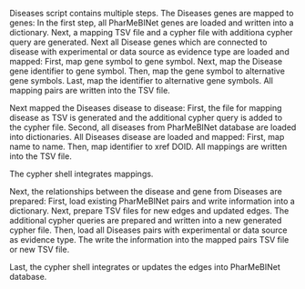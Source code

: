 Diseases script contains multiple steps.
The Diseases genes are mapped to genes:
    In the first step, all PharMeBINet genes are loaded and written into a dictionary.
    Next, a mapping TSV file and a cypher file with additiona cypher query are generated.
    Next all Disease genes which are connected to disease with experimental or data source as evidence type are loaded and mapped:
        First, map gene symbol to gene symbol.
        Next, map the Disease gene identifier to gene symbol.
        Then, map the gene symbol to alternative gene symbols.
        Last, map the identifier to alternative gene symbols.
    All mapping pairs are written into the TSV file.

Next mapped the Diseases disease to disease:
    First, the file for mapping disease as TSV is generated and the additional cypher query is added to the cypher file. 
    Second, all diseases from PharMeBINet database are loaded into dictionaries.
    All Diseases disease are loaded and mapped:
        First, map name to name.
        Then, map identifier to xref DOID.
    All mappings are written into the TSV file.


The cypher shell integrates mappings.

Next, the relationships between the disease and gene from Diseases are prepared:
   First, load existing PharMeBINet pairs and write information into a dictionary.
   Next, prepare TSV files for new edges and updated edges. The additional cypher queries are prepared and written into a new generated cypher file.
   Then, load all Diseases pairs with  experimental or data source as evidence type.
   The write the information into the mapped pairs TSV file or new TSV file.

Last, the cypher shell integrates or updates the edges into PharMeBINet database.